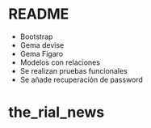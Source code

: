 # README

* Bootstrap
* Gema devise
* Gema Figaro
* Modelos con relaciones
* Se realizan pruebas funcionales
* Se añade recuperación de password
# the_rial_news
